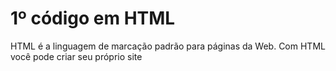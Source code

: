 # 1º código em HTML

<html>
  <body>
  HTML é a linguagem de marcação padrão para páginas da Web.
  Com HTML você pode criar seu próprio site
  
  </body>
</html>
